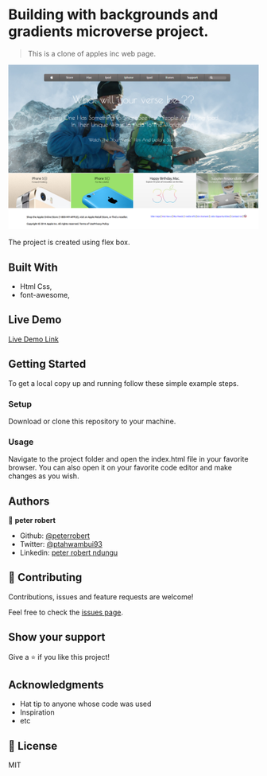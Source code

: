 # Building with backgrounds and gradients microverse project.

> This is a clone of apples inc web page. 

![screenshot](images/screenshot.png)

The project is created using flex box.

## Built With

- Html Css,
- font-awesome,

## Live Demo

[Live Demo Link](https://rawcdn.githack.com/peterrobert/Building-with-Backgrounds-and-Gradients/a9663d4d44eb8ca7ce0775a83c6945f1824f07ab/index.html)


## Getting Started
To get a local copy up and running follow these simple example steps.

### Setup
Download or clone this repository to your machine.

### Usage
Navigate to the project folder and open the index.html file in your favorite browser.
You can also open it on your favorite code editor and make changes as you wish.

## Authors

👤 **peter robert**

- Github: [@peterrobert](https://github.com/peterrobert)
- Twitter: [@ptahwambui93](https://twitter.com/Ptahwambui93)
- Linkedin: [peter robert ndungu](https://www.linkedin.com/in/peter-rob-ndungu/)

## 🤝 Contributing

Contributions, issues and feature requests are welcome!

Feel free to check the [issues page](issues/).

## Show your support

Give a ⭐️ if you like this project!

## Acknowledgments

- Hat tip to anyone whose code was used
- Inspiration
- etc

## 📝 License
MIT
